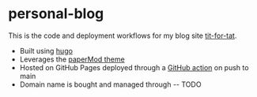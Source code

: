 # personal-blog
This is the code and deployment workflows for my blog site [tit-for-tat](https://en.wikipedia.org/wiki/Tit_for_tat). 

- Built using [hugo](gohugo.io)
- Leverages the [paperMod theme](https://themes.gohugo.io/themes/hugo-papermod/)
- Hosted on GitHub Pages deployed through a [GitHub action](https://gohugo.io/hosting-and-deployment/hosting-on-github/) on push to main 
- Domain name is bought and managed through -- TODO


